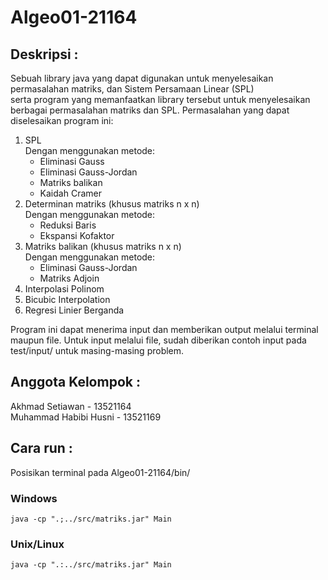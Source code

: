 # Algeo01-21164
## Deskripsi :
Sebuah library java yang dapat digunakan untuk menyelesaikan permasalahan matriks, dan Sistem Persamaan Linear (SPL)  
serta program yang memanfaatkan library tersebut untuk menyelesaikan berbagai permasalahan matriks dan SPL.
Permasalahan yang dapat diselesaikan program ini:  
1. SPL  
   Dengan menggunakan metode:  
   - Eliminasi Gauss  
   - Eliminasi Gauss-Jordan  
   - Matriks balikan  
   - Kaidah Cramer  
2. Determinan matriks (khusus matriks n x n)  
   Dengan menggunakan metode:  
   - Reduksi Baris  
   - Ekspansi Kofaktor  
3. Matriks balikan  (khusus matriks n x n)  
   Dengan menggunakan metode:  
   - Eliminasi Gauss-Jordan  
   - Matriks Adjoin  
4. Interpolasi Polinom  
5. Bicubic Interpolation  
6. Regresi Linier Berganda  

Program ini dapat menerima input dan memberikan output melalui terminal maupun file. 
Untuk input melalui file, sudah diberikan contoh input pada test/input/ untuk masing-masing problem.


## Anggota Kelompok :
Akhmad Setiawan - 13521164  
Muhammad Habibi Husni - 13521169  

## Cara run :
Posisikan terminal pada Algeo01-21164/bin/  
### Windows
```
java -cp ".;../src/matriks.jar" Main
```
### Unix/Linux
```
java -cp ".:../src/matriks.jar" Main
```
